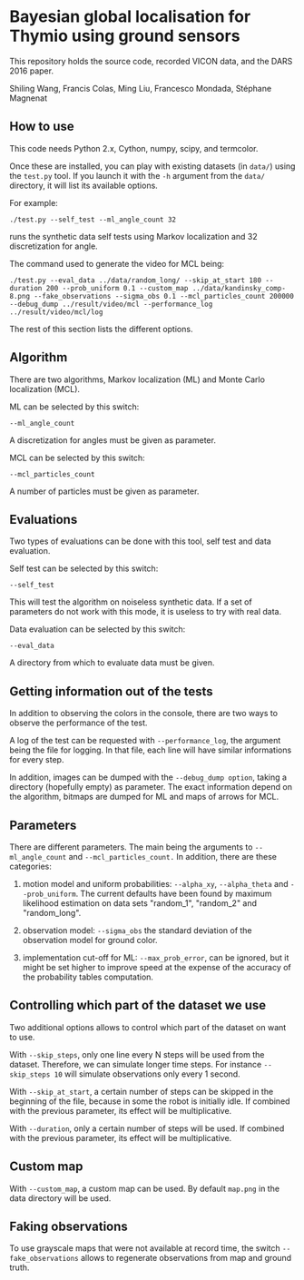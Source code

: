 Bayesian global localisation for Thymio using ground sensors
============================================================

This repository holds the source code, recorded VICON data, and the DARS 2016 paper.

Shiling Wang, Francis Colas, Ming Liu, Francesco Mondada, Stéphane Magnenat

How to use
----------

This code needs Python 2.x, Cython, numpy, scipy, and termcolor.

Once these are installed, you can play with existing datasets (in `data/`) using the `test.py` tool. If you launch it with the `-h` argument from the `data/` directory, it will list its available options.

For example:

    ./test.py --self_test --ml_angle_count 32

runs the synthetic data self tests using Markov localization and 32 discretization for angle.

The command used to generate the video for MCL being:

    ./test.py --eval_data ../data/random_long/ --skip_at_start 180 --duration 200 --prob_uniform 0.1 --custom_map ../data/kandinsky_comp-8.png --fake_observations --sigma_obs 0.1 --mcl_particles_count 200000 --debug_dump ../result/video/mcl --performance_log ../result/video/mcl/log

The rest of this section lists the different options.

Algorithm
---------

There are two algorithms, Markov localization (ML) and Monte Carlo localization (MCL).

ML can be selected by this switch:

    --ml_angle_count
  
A discretization for angles must be given as parameter.

MCL can be selected by this switch:

    --mcl_particles_count

A number of particles must be given as parameter.

Evaluations
-----------

Two types of evaluations can be done with this tool, self test and data evaluation.

Self test can be selected by this switch:

    --self_test

This will test the algorithm on noiseless synthetic data. If a set of parameters do not work with this mode, it is useless to try with real data.

Data evaluation can be selected by this switch:

    --eval_data

A directory from which to evaluate data must be given.

Getting information out of the tests
------------------------------------

In addition to observing the colors in the console, there are two ways to observe the performance of the test.

A log of the test can be requested with `--performance_log`, the argument being the file for logging. In that file, each line will have similar informations for every step.

In addition, images can be dumped with the `--debug_dump option`, taking a directory (hopefully empty) as parameter. The exact information depend on the algorithm, bitmaps are dumped for ML and maps of arrows for MCL.

Parameters
----------

There are different parameters. The main being the arguments to `--ml_angle_count` and `--mcl_particles_count.` In addition, there are these categories:

1. motion model and uniform probabilities: `--alpha_xy`, `--alpha_theta` and `--prob_uniform`. The current defaults have been found by maximum likelihood estimation on data sets "random_1", "random_2" and "random_long".

2. observation model: `--sigma_obs` the standard deviation of the observation model for ground color.

3. implementation cut-off for ML: `--max_prob_error`, can be ignored, but it might be set higher to improve speed at the expense of the accuracy of the probability tables computation.

Controlling which part of the dataset we use
--------------------------------------------

Two additional options allows to control which part of the dataset on want to use.

With `--skip_steps`, only one line every N steps will be used from the dataset. Therefore, we can simulate longer time steps. For instance `--skip_steps 10` will simulate observations only every 1 second.

With `--skip_at_start`, a certain number of steps can be skipped in the beginning of the file, because in some the robot is initially idle. If combined with the previous parameter, its effect will be multiplicative.

With `--duration`, only a certain number of steps will be used. If combined with the previous parameter, its effect will be multiplicative.

Custom map
----------

With `--custom_map`, a custom map can be used. By default `map.png` in the data directory will be used.

Faking observations
-------------------

To use grayscale maps that were not available at record time, the switch `--fake_observations` allows to regenerate observations from map and ground truth.
